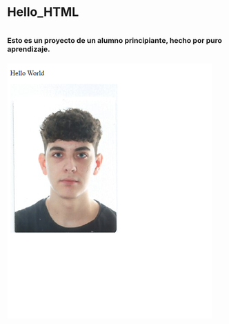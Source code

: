 <h1> Hello_HTML 
<h1>
<h3> Esto es un proyecto de un alumno principiante, hecho por puro aprendizaje. 
<h3>
<img src= "imagenweb.PNG">
<h4
